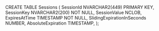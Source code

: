 CREATE TABLE Sessions (
    SessionId NVARCHAR2(449) PRIMARY KEY,
    SessionKey NVARCHAR2(200) NOT NULL,
    SessionValue NCLOB,
    ExpiresAtTime TIMESTAMP NOT NULL,
    SlidingExpirationInSeconds NUMBER,
    AbsoluteExpiration TIMESTAMP,
);
